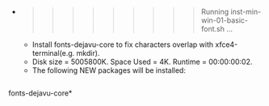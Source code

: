 * >>>>>>>>> Running inst-min-win-01-basic-font.sh ...
  * Install fonts-dejavu-core to fix characters overlap with xfce4-terminal(e.g. mkdir).
  * Disk size = 5005800K. Space Used = 4K. Runtime = 00:00:00:02.
  * The following NEW packages will be installed:
  ```bash
fonts-dejavu-core*
  ```
